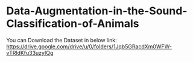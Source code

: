 # Data-Augmentation-in-the-Sound-Classification-of-Animals
You can Download the Dataset in below link:
https://drive.google.com/drive/u/0/folders/1Jqb5GRacdXm0WFW-vTRldKfu33uzyIQg
